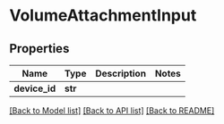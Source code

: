 # VolumeAttachmentInput


## Properties
Name | Type | Description | Notes
------------ | ------------- | ------------- | -------------
**device_id** | **str** |  | 

[[Back to Model list]](../README.md#documentation-for-models) [[Back to API list]](../README.md#documentation-for-api-endpoints) [[Back to README]](../README.md)


